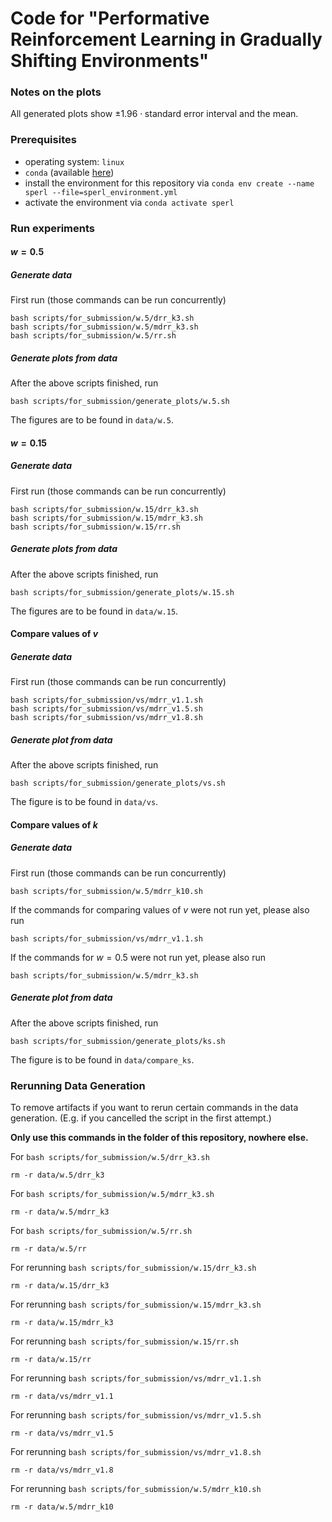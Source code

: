 # Code for "Performative Reinforcement Learning in Gradually Shifting Environments"

### Notes on the plots
All generated plots show $\pm 1.96 \cdot \text{standard error}$ interval and the mean.

### Prerequisites
- operating system: `linux`
- `conda` (available [here](https://www.anaconda.com/download/))
- install the environment for this repository via `conda env create --name sperl --file=sperl_environment.yml`
- activate the environment via `conda activate sperl`

### Run experiments
#### $w=0.5$
##### Generate data
First run (those commands can be run concurrently)
```
bash scripts/for_submission/w.5/drr_k3.sh
bash scripts/for_submission/w.5/mdrr_k3.sh
bash scripts/for_submission/w.5/rr.sh
```

##### Generate plots from data
After the above scripts finished, run
```
bash scripts/for_submission/generate_plots/w.5.sh
```
The figures are to be found in `data/w.5`.

#### $w=0.15$
##### Generate data
First run (those commands can be run concurrently)
```
bash scripts/for_submission/w.15/drr_k3.sh
bash scripts/for_submission/w.15/mdrr_k3.sh
bash scripts/for_submission/w.15/rr.sh
```

##### Generate plots from data
After the above scripts finished, run
```
bash scripts/for_submission/generate_plots/w.15.sh
```
The figures are to be found in `data/w.15`.

#### Compare values of $v$
##### Generate data
First run (those commands can be run concurrently)
```
bash scripts/for_submission/vs/mdrr_v1.1.sh
bash scripts/for_submission/vs/mdrr_v1.5.sh
bash scripts/for_submission/vs/mdrr_v1.8.sh
```


##### Generate plot from data
After the above scripts finished, run
```
bash scripts/for_submission/generate_plots/vs.sh
```
The figure is to be found in `data/vs`.

#### Compare values of $k$
##### Generate data
First run (those commands can be run concurrently)
```
bash scripts/for_submission/w.5/mdrr_k10.sh
```
If the commands for comparing values of $v$ were not run yet, please also run
```
bash scripts/for_submission/vs/mdrr_v1.1.sh
```
If the commands for $w=0.5$ were not run yet, please also run
```
bash scripts/for_submission/w.5/mdrr_k3.sh
```

##### Generate plot from data
After the above scripts finished, run
```
bash scripts/for_submission/generate_plots/ks.sh
```
The figure is to be found in `data/compare_ks`.

### Rerunning Data Generation
To remove artifacts if you want to rerun certain commands in the data generation. (E.g. if you cancelled the script in the first attempt.)

**Only use this commands in the folder of this repository, nowhere else.**

For `bash scripts/for_submission/w.5/drr_k3.sh`
```
rm -r data/w.5/drr_k3
```
For `bash scripts/for_submission/w.5/mdrr_k3.sh`
```
rm -r data/w.5/mdrr_k3
```
For `bash scripts/for_submission/w.5/rr.sh`
```
rm -r data/w.5/rr
```
For rerunning `bash scripts/for_submission/w.15/drr_k3.sh`
```
rm -r data/w.15/drr_k3
```
For rerunning `bash scripts/for_submission/w.15/mdrr_k3.sh`
```
rm -r data/w.15/mdrr_k3
```
For rerunning `bash scripts/for_submission/w.15/rr.sh`
```
rm -r data/w.15/rr
```
For rerunning `bash scripts/for_submission/vs/mdrr_v1.1.sh`
```
rm -r data/vs/mdrr_v1.1
```
For rerunning `bash scripts/for_submission/vs/mdrr_v1.5.sh`
```
rm -r data/vs/mdrr_v1.5
```
For rerunning `bash scripts/for_submission/vs/mdrr_v1.8.sh`
```
rm -r data/vs/mdrr_v1.8
```
For rerunning `bash scripts/for_submission/w.5/mdrr_k10.sh`
```
rm -r data/w.5/mdrr_k10
```
